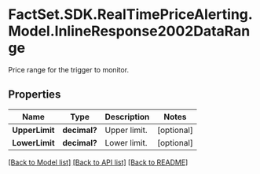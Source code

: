 # FactSet.SDK.RealTimePriceAlerting.Model.InlineResponse2002DataRange
Price range for the trigger to monitor.

## Properties

Name | Type | Description | Notes
------------ | ------------- | ------------- | -------------
**UpperLimit** | **decimal?** | Upper limit. | [optional] 
**LowerLimit** | **decimal?** | Lower limit. | [optional] 

[[Back to Model list]](../README.md#documentation-for-models) [[Back to API list]](../README.md#documentation-for-api-endpoints) [[Back to README]](../README.md)

